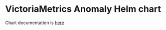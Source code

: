 

# VictoriaMetrics Anomaly Helm chart

Chart documentation is [here](https://docs.victoriametrics.com/helm/victoriametrics-anomaly/)
